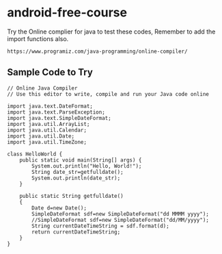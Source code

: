 # android-free-course
Try the Online complier for java to test these codes, Remember to add the import functions also.

```console  
https://www.programiz.com/java-programming/online-compiler/
```


## Sample Code to Try 

```console
// Online Java Compiler
// Use this editor to write, compile and run your Java code online

import java.text.DateFormat;
import java.text.ParseException;
import java.text.SimpleDateFormat;
import java.util.ArrayList;
import java.util.Calendar;
import java.util.Date;
import java.util.TimeZone;

class HelloWorld {
    public static void main(String[] args) {
        System.out.println("Hello, World!"); 
        String date_str=getfulldate();
        System.out.println(date_str);
    }
    
    public static String getfulldate()
    {
        Date d=new Date();
        SimpleDateFormat sdf=new SimpleDateFormat("dd MMMM yyyy");
        //SimpleDateFormat sdf=new SimpleDateFormat("dd/MM/yyyy");
        String currentDateTimeString = sdf.format(d);
        return currentDateTimeString;
    }
}
```
